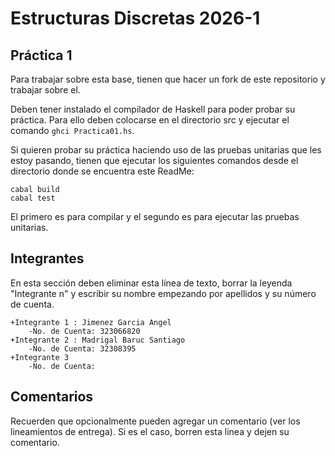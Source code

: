 # Estructuras Discretas 2026-1

## Práctica 1

Para trabajar sobre esta base, tienen que hacer un fork de este repositorio y trabajar sobre el.

Deben tener instalado el compilador de Haskell para poder probar su práctica. Para ello deben colocarse en el directorio src y ejecutar el comando `ghci Practica01.hs`.

Si quieren probar su práctica haciendo uso de las pruebas unitarias que les estoy pasando, tienen que ejecutar los siguientes comandos desde el directorio donde se encuentra este ReadMe:
```
cabal build
cabal test
```

El primero es para compilar y el segundo es para ejecutar las pruebas unitarias.

## Integrantes

En esta sección deben eliminar esta línea de texto, borrar la leyenda "Integrante n" y escribir su nombre empezando por apellidos y su número de cuenta.

    +Integrante 1 : Jimenez Garcia Angel 
        -No. de Cuenta: 323066820
    +Integrante 2 : Madrigal Baruc Santiago
        -No. de Cuenta: 32308395
    +Integrante 3
        -No. de Cuenta: 

## Comentarios

Recuerden que opcionalmente pueden agregar un comentario (ver los lineamientos de entrega). Si es el caso, borren esta linea y dejen su comentario.
